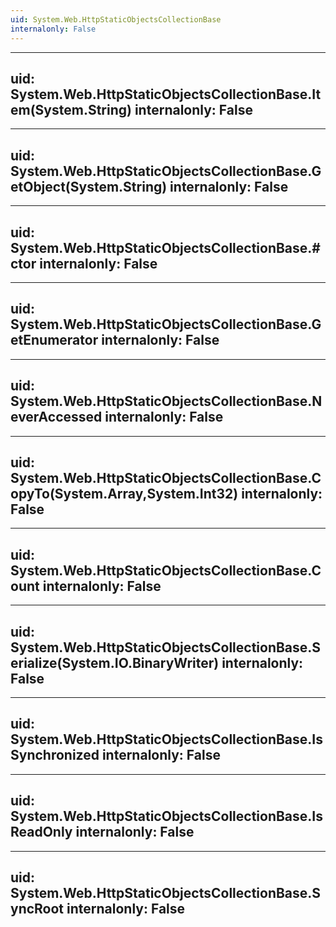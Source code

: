 ```yaml
---
uid: System.Web.HttpStaticObjectsCollectionBase
internalonly: False
---
```


---
uid: System.Web.HttpStaticObjectsCollectionBase.Item(System.String)
internalonly: False
---

---
uid: System.Web.HttpStaticObjectsCollectionBase.GetObject(System.String)
internalonly: False
---

---
uid: System.Web.HttpStaticObjectsCollectionBase.#ctor
internalonly: False
---

---
uid: System.Web.HttpStaticObjectsCollectionBase.GetEnumerator
internalonly: False
---

---
uid: System.Web.HttpStaticObjectsCollectionBase.NeverAccessed
internalonly: False
---

---
uid: System.Web.HttpStaticObjectsCollectionBase.CopyTo(System.Array,System.Int32)
internalonly: False
---

---
uid: System.Web.HttpStaticObjectsCollectionBase.Count
internalonly: False
---

---
uid: System.Web.HttpStaticObjectsCollectionBase.Serialize(System.IO.BinaryWriter)
internalonly: False
---

---
uid: System.Web.HttpStaticObjectsCollectionBase.IsSynchronized
internalonly: False
---

---
uid: System.Web.HttpStaticObjectsCollectionBase.IsReadOnly
internalonly: False
---

---
uid: System.Web.HttpStaticObjectsCollectionBase.SyncRoot
internalonly: False
---

